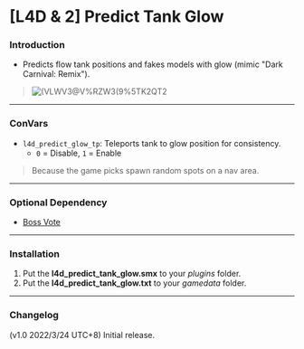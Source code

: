 # [L4D & 2] Predict Tank Glow

### Introduction
- Predicts flow tank positions and fakes models with glow (mimic "Dark Carnival: Remix").
> ![(VLWV3@V%RZW3(9%5TK2QT2](https://user-images.githubusercontent.com/33988868/159748514-d219b237-0693-4341-b345-913d0cf02db1.png)

<hr>

### ConVars
- `l4d_predict_glow_tp`: Teleports tank to glow position for consistency.
  - `0` = Disable, `1` = Enable
> Because the game picks spawn random spots on a nav area.

<hr>

### Optional Dependency
- [Boss Vote](https://github.com/Target5150/MoYu_Server_Stupid_Plugins/tree/master/The%20Last%20Stand/l4d_boss_percent)

<hr>

### Installation
1. Put the **l4d_predict_tank_glow.smx** to your _plugins_ folder.
2. Put the **l4d_predict_tank_glow.txt** to your _gamedata_ folder.

<hr>

### Changelog
(v1.0 2022/3/24 UTC+8) Initial release.
